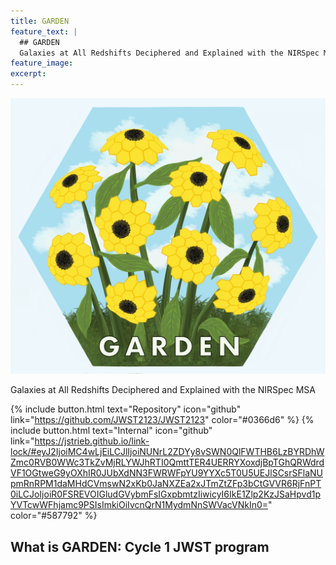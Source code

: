 ```yaml
---
title: GARDEN
feature_text: |
  ## GARDEN
  Galaxies at All Redshifts Deciphered and Explained with the NIRSpec MSA
feature_image:
excerpt:
---
```


![Garden Logo](/assets/logos/GARDEN_sticker.jpg)

Galaxies at All Redshifts Deciphered and Explained with the NIRSpec MSA

{% include button.html text="Repository" icon="github" link="https://github.com/JWST2123/JWST2123" color="#0366d6" %}
{% include button.html text="Internal" icon="github" link="https://jstrieb.github.io/link-lock/#eyJ2IjoiMC4wLjEiLCJlIjoiNUNrL2ZDYy8vSWN0QlFWTHB6LzBYRDhWZmc0RVB0WWc3TkZvMjRLYWJhRTI0QmttTER4UERRYXoxdjBpTGhQRWdrdVF1OGtweG9yOXhIR0JUbXdNN3FWRWFpYU9YYXc5T0U5UEJlSCsrSFlaNUpmRnRPM1daMHdCVmswN2xKb0JaNXZEa2xJTmZtZFp3bCtGVVR6RjFnPT0iLCJoIjoiR0FSREVOIGludGVybmFsIGxpbmtzIiwicyI6IkE1Zlp2KzJSaHpvd1pYVTcwWFhjamc9PSIsImkiOiIvcnQrN1MydmNnSWVacVNkIn0=" color="#587792" %}

## What is GARDEN: Cycle 1 JWST program
